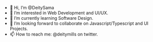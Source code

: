 - 👋 Hi, I’m @DeitySama
- 👀 I’m interested in Web Development and UI/UX.
- 🌱 I’m currently learning Software Design.
- 💞️ I’m looking forward to collaborate on Javascript/Typescript and UI Projects.
- 📫 How to reach me: @deitymills on twitter.

<!---
DeitySama/DeitySama is a ✨ special ✨ repository because its `README.md` (this file) appears on your GitHub profile.
You can click the Preview link to take a look at your changes.
--->
